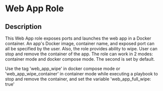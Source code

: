 # Web App Role

## Description

This Web App role exposes ports and launches the web app in a Docker container.
An app's Docker image, container name, and exposed port can all be specified by the user.
Also, the role provides ability to wipe. User can stop and remove the container of the app.
The role can work in 2 modes: container mode and docker compose mode. The second is set by default.

Use the tag 'web_app_wipe' in docker compose mode or 'web_app_wipe_container' in container mode while executing a playbook to stop and remove the container, and set the variable 'web_app_full_wipe: true'